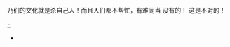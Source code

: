 
乃们的文化就是杀自己人！而且人们都不帮忙，有难同当 没有的！ 这是不对的！

[-](https://twitter.com/renfanzi/status/870476846973861888)

-
